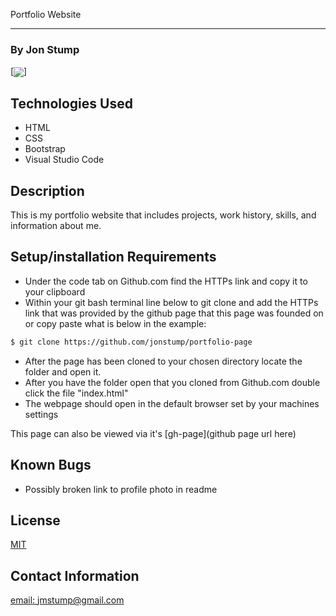 Portfolio Website
<hr>

### By Jon Stump
[<img align="center" src="https://avatars2.githubusercontent.com/u/59323850?s=460&u=372c7d529b7379408ae54491ab3449b6e2f4d94d&v=4">]

## Technologies Used
* HTML
* CSS
* Bootstrap
* Visual Studio Code


## Description

This is my portfolio website that includes projects, work history, skills, and information about me.

## Setup/installation Requirements

* Under the code tab on Github.com find the HTTPs link and copy it to your clipboard
* Within your git bash terminal line below to git clone and add the HTTPs link that was provided by the github page that this page was founded on or copy paste what is below in the example:
```bash
$ git clone https://github.com/jonstump/portfolio-page
```
* After the page has been cloned to your chosen directory locate the folder and open it.
* After you have the folder open that you cloned from Github.com double click the file "index.html"
* The webpage should open in the default browser set by your machines settings

This page can also be viewed via it's [gh-page](github page url here)

## Known Bugs
* Possibly broken link to profile photo in readme

## License
[MIT](https://mit-license.org/)

## Contact Information
[email: jmstump@gmail.com](mailto:jmstump@gmail.com)
